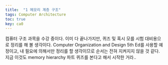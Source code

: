 ```yaml
---
title:  "1 메모리 계층 구조"
tags: Computer Architecture
toc: true
key: ca0
---
```


컴퓨터 구조 과목을 수강 중이다. 이미 다 끝나가지만, 퀴즈 및 혹시 모를 시험 대비용으로 정리를 해 볼 생각이다. Computer Organization and Design 5th Ed를 사용할 예정이고, 내 필요에 의해서만 정리를 할 생각이므로 순서는 전혀 지켜지지 않을 것 같다. 지금 이것도 memory hierarchy 파트 퀴즈를 본다고 해서 시작한 거라..